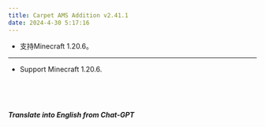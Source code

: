 ```yaml
---
title: Carpet AMS Addition v2.41.1
date: 2024-4-30 5:17:16
---
```


- 支持Minecraft 1.20.6。




---



- Support Minecraft 1.20.6.

&emsp;

&emsp;

***Translate into English from Chat-GPT***

